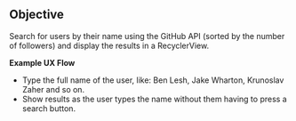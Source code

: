 ## Objective 

Search for users by their name using the GitHub API (sorted by the number of followers) and display the results in a RecyclerView. 

**Example UX Flow**
- Type the full name of the user, like: Ben Lesh, Jake Wharton, Krunoslav Zaher and so on.
- Show results as the user types the name without them having to press a search button.


